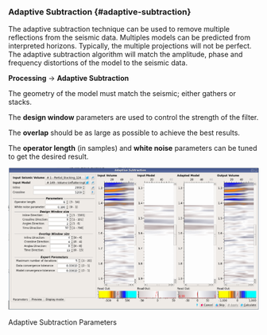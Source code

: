 ### Adaptive Subtraction {#adaptive-subtraction}

The adaptive subtraction technique can be used to remove multiple reflections from the seismic data. Multiples models can be predicted from interpreted horizons. Typically, the multiple projections will not be perfect. The adaptive subtraction algorithm will match the amplitude, phase and frequency distortions of the model to the seismic data.

**Processing** → **Adaptive Subtraction**

The geometry of the model must match the seismic; either gathers or stacks.

The **design window** parameters are used to control the strength of the filter.

The **overlap** should be as large as possible to achieve the best results.

The **operator length** (in samples) and **white noise** parameters can be tuned to get the desired result.

![](/assets/001adaptivesub.png)

Adaptive Subtraction Parameters